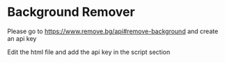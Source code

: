# Background Remover
Please go to https://www.remove.bg/api#remove-background and create an api key

Edit the html file and add the api key in the script section
